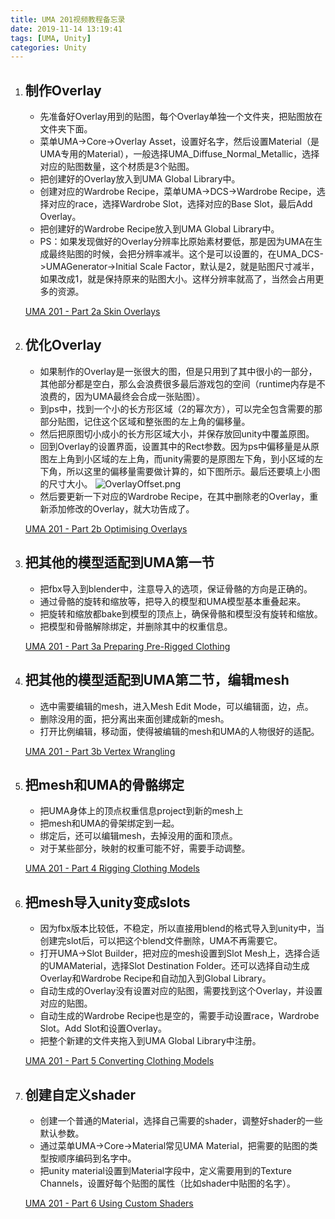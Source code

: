 ```yaml
---
title: UMA 201视频教程备忘录
date: 2019-11-14 13:19:41
tags: [UMA, Unity]
categories: Unity
---
```

1. ## 制作Overlay
    + 先准备好Overlay用到的贴图，每个Overlay单独一个文件夹，把贴图放在文件夹下面。
    + 菜单UMA->Core->Overlay Asset，设置好名字，然后设置Material（是UMA专用的Material），一般选择UMA_Diffuse_Normal_Metallic，选择对应的贴图数量，这个材质是3个贴图。
    + 把创建好的Overlay放入到UMA Global Library中。
    + 创建对应的Wardrobe Recipe，菜单UMA->DCS->Wardrobe Recipe，选择对应的race，选择Wardrobe Slot，选择对应的Base Slot，最后Add Overlay。
    + 把创建好的Wardrobe Recipe放入到UMA Global Library中。
    + PS：如果发现做好的Overlay分辨率比原始素材要低，那是因为UMA在生成最终贴图的时候，会把分辨率减半。这个是可以设置的，在UMA_DCS->UMAGenerator->Initial Scale Factor，默认是2，就是贴图尺寸减半，如果改成1，就是保持原来的贴图大小。这样分辨率就高了，当然会占用更多的资源。

    [UMA 201 - Part 2a Skin Overlays](https://www.youtube.com/watch?v=WdnXorLkSSM&list=PLkDHFObfS19yOjGzDUqvoq-oTy97g2G_J&index=2)

2. ## 优化Overlay
   + 如果制作的Overlay是一张很大的图，但是只用到了其中很小的一部分，其他部分都是空白，那么会浪费很多最后游戏包的空间（runtime内存是不浪费的，因为UMA最终会合成一张贴图）。
   + 到ps中，找到一个小的长方形区域（2的幂次方），可以完全包含需要的那部分贴图，记住这个区域和整张图的左上角的偏移量。
   + 然后把原图切小成小的长方形区域大小，并保存放回unity中覆盖原图。
   + 回到Overlay的设置界面，设置其中的Rect参数。因为ps中偏移量是从原图左上角到小区域的左上角，而unity需要的是原图左下角，到小区域的左下角，所以这里的偏移量需要做计算的，如下图所示。最后还要填上小图的尺寸大小。
    ![OverlayOffset.png](http://blog.sensedevil.com/image/OverlayOffset.png)
   + 然后要更新一下对应的Wardrobe Recipe，在其中删除老的Overlay，重新添加修改的Overlay，就大功告成了。

    [UMA 201 - Part 2b Optimising Overlays](https://www.youtube.com/watch?v=vPxqvnOuuN4&list=PLkDHFObfS19yOjGzDUqvoq-oTy97g2G_J&index=3)

3. ## 把其他的模型适配到UMA第一节
   + 把fbx导入到blender中，注意导入的选项，保证骨骼的方向是正确的。
   + 通过骨骼的旋转和缩放等，把导入的模型和UMA模型基本重叠起来。
   + 把旋转和缩放都bake到模型的顶点上，确保骨骼和模型没有旋转和缩放。
   + 把模型和骨骼解除绑定，并删除其中的权重信息。

    [UMA 201 - Part 3a Preparing Pre-Rigged Clothing](https://www.youtube.com/watch?v=bY9n1fO3PnA&list=PLkDHFObfS19yOjGzDUqvoq-oTy97g2G_J&index=4)

<!-- more -->

4. ## 把其他的模型适配到UMA第二节，编辑mesh
    + 选中需要编辑的mesh，进入Mesh Edit Mode，可以编辑面，边，点。
    + 删除没用的面，把分离出来面创建成新的mesh。
    + 打开比例编辑，移动面，使得被编辑的mesh和UMA的人物很好的适配。

    [UMA 201 - Part 3b Vertex Wrangling](https://www.youtube.com/watch?v=KYgpm0y82D8&list=PLkDHFObfS19yOjGzDUqvoq-oTy97g2G_J&index=5)

5. ## 把mesh和UMA的骨骼绑定
    + 把UMA身体上的顶点权重信息project到新的mesh上
    + 把mesh和UMA的骨架绑定到一起。
    + 绑定后，还可以编辑mesh，去掉没用的面和顶点。
    + 对于某些部分，映射的权重可能不好，需要手动调整。

    [UMA 201 - Part 4 Rigging Clothing Models](https://www.youtube.com/watch?v=40jGJaMXDN4&list=PLkDHFObfS19yOjGzDUqvoq-oTy97g2G_J&index=6)

6. ## 把mesh导入unity变成slots
   + 因为fbx版本比较低，不稳定，所以直接用blend的格式导入到unity中，当创建完slot后，可以把这个blend文件删除，UMA不再需要它。
   + 打开UMA->Slot Builder，把对应的mesh设置到Slot Mesh上，选择合适的UMAMaterial，选择Slot Destination Folder。还可以选择自动生成Overlay和Wardrobe Recipe和自动加入到Global Library。
   + 自动生成的Overlay没有设置对应的贴图，需要找到这个Overlay，并设置对应的贴图。
   + 自动生成的Wardrobe Recipe也是空的，需要手动设置race，Wardrobe Slot。Add Slot和设置Overlay。
   + 把整个新建的文件夹拖入到UMA Global Library中注册。
  
    [UMA 201 - Part 5 Converting Clothing Models](https://www.youtube.com/watch?v=7wklwssOWB4&list=PLkDHFObfS19yOjGzDUqvoq-oTy97g2G_J&index=7)

7. ## 创建自定义shader
   + 创建一个普通的Material，选择自己需要的shader，调整好shader的一些默认参数。
   + 通过菜单UMA->Core->Material常见UMA Material，把需要的贴图的类型按顺序编码到名字中。
   + 把unity material设置到Material字段中，定义需要用到的Texture Channels，设置好每个贴图的属性（比如shader中贴图的名字）。

    [UMA 201 - Part 6 Using Custom Shaders](https://www.youtube.com/watch?v=ChZ39k2ziww&list=PLkDHFObfS19yOjGzDUqvoq-oTy97g2G_J&index=8)